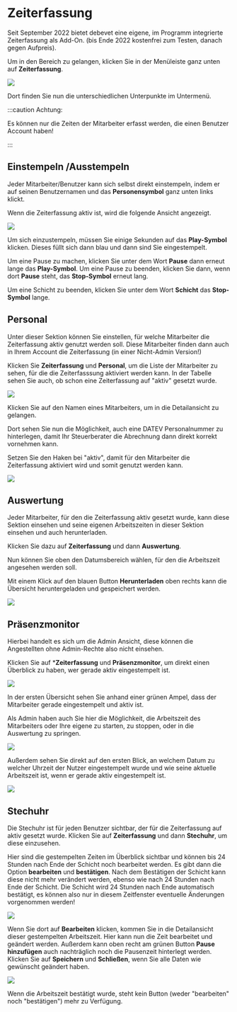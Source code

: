 # Zeiterfassung  

Seit September 2022 bietet debevet eine eigene, im Programm integrierte Zeiterfassung als Add-On. (bis Ende 2022 kostenfrei zum Testen,
danach gegen Aufpreis).

Um in den Bereich zu gelangen, klicken Sie in der Menüleiste ganz unten auf **Zeiterfassung**. 

![](../../static/img/dashboard/Zeiterfassung.png)

Dort finden Sie nun die unterschiedlichen Unterpunkte im Untermenü. 

:::caution Achtung: 

Es können nur die Zeiten der Mitarbeiter erfasst werden, die einen Benutzer Account haben!  

:::   

## Einstempeln /Ausstempeln  

Jeder Mitarbeiter/Benutzer kann sich selbst direkt einstempeln, indem er auf seinen Benutzernamen und das **Personensymbol** ganz unten links klickt.

Wenn die Zeiterfassung aktiv ist, wird die folgende Ansicht angezeigt.  

![](../../static/img/dashboard/einstempeln1.png)

Um sich einzustempeln, müssen Sie einige Sekunden auf das **Play-Symbol** klicken. Dieses füllt sich dann blau und dann sind Sie eingestempelt.

Um eine Pause zu machen, klicken Sie unter dem Wort **Pause** dann erneut lange das **Play-Symbol**. 
Um eine Pause zu beenden, klicken Sie dann, wenn dort **Pause** steht, das **Stop-Symbol** erneut lang. 

Um eine Schicht zu beenden, klicken Sie unter dem Wort **Schicht** das **Stop-Symbol** lange.

## Personal 

Unter dieser Sektion können Sie einstellen, für welche Mitarbeiter die Zeiterfassung aktiv genutzt werden soll. Diese
Mitarbeiter finden dann auch in Ihrem Account die Zeiterfassung (in einer Nicht-Admin Version!)

Klicken Sie **Zeiterfassung** und **Personal**, um die Liste der Mitarbeiter zu sehen, für die die Zeiterfasssung aktiviert werden kann.
In der Tabelle sehen Sie auch, ob schon eine Zeiterfassung auf "aktiv" gesetzt wurde.  

![](../../static/img/dashboard/zeiterfassung_personal1.png)  

Klicken Sie auf den Namen eines Mitarbeiters, um in die Detailansicht zu gelangen. 

Dort sehen Sie nun die Möglichkeit, auch eine DATEV Personalnummer zu hinterlegen, damit Ihr Steuerberater die Abrechnung dann direkt
korrekt vornehmen kann. 

Setzen Sie den Haken bei "aktiv", damit für den Mitarbeiter die Zeiterfassung aktiviert wird und somit genutzt werden kann.  

![](../../static/img/dashboard/zeiterfassung_personal2.png)  

## Auswertung  

Jeder Mitarbeiter, für den die Zeiterfassung aktiv gesetzt wurde, kann diese Sektion einsehen und seine eigenen Arbeitszeiten in 
dieser Sektion einsehen und auch herunterladen. 

Klicken Sie dazu auf **Zeiterfassung** und dann **Auswertung**. 

Nun können Sie oben den Datumsbereich wählen, für den die Arbeitszeit angesehen werden soll. 

Mit einem Klick auf den blauen Button **Herunterladen** oben rechts kann die Übersicht heruntergeladen und gespeichert werden.  

![](../../static/img/dashboard/zeiterfassung_auswertung1.png)  

## Präsenzmonitor  

Hierbei handelt es sich um die Admin Ansicht, diese können die Angestellten ohne Admin-Rechte also nicht einsehen. 

Klicken Sie auf ***Zeiterfassung** und **Präsenzmonitor**, um direkt einen Überblick zu haben, wer gerade aktiv eingestempelt ist. 

![](../../static/img/dashboard/zeiterfassung_praesenz1.png)

In der ersten Übersicht sehen Sie anhand einer grünen Ampel, dass der Mitarbeiter gerade eingestempelt und aktiv ist. 

Als Admin haben auch Sie hier die Möglichkeit, die Arbeitszeit des Mitarbeiters oder Ihre eigene zu starten, zu stoppen, 
oder in die Auswertung zu springen.   

![](../../static/img/dashboard/zeiterfassung_praesenz2.png)  

Außerdem sehen Sie direkt auf den ersten Blick, an welchem Datum zu welcher Uhrzeit der Nutzer eingestempelt wurde und wie seine aktuelle 
Arbeitszeit ist, wenn er gerade aktiv eingestempelt ist.  

![](../../static/img/dashboard/zeiterfassung_preasenz3.png)   

## Stechuhr  

Die Stechuhr ist für jeden Benutzer sichtbar, der für die Zeiterfassung auf aktiv gesetzt wurde. Klicken Sie auf 
**Zeiterfassung** und dann **Stechuhr**, um diese einzusehen.


Hier sind die gestempelten Zeiten im Überblick sichtbar und können bis 24 Stunden nach Ende der Schicht noch bearbeitet werden.
Es gibt dann die Option **bearbeiten** und **bestätigen**.
Nach dem Bestätigen der Schicht kann diese nicht mehr verändert werden, ebenso wie nach 24 Stunden nach Ende der Schicht. Die Schicht wird 
24 Stunden nach Ende automatisch bestätigt, es können also nur in diesem Zeitfenster eventuelle Änderungen vorgenommen werden!   

![](../../static/img/dashboard/zeiterfassung_stechuhr2.png)  

Wenn Sie dort auf **Bearbeiten** klicken, kommen Sie in die Detailansicht dieser gestempelten Arbeitszeit.
Hier kann nun die Zeit bearbeitet und geändert werden. Außerdem kann oben recht am grünen Button **Pause hinzufügen** auch nachträglich noch die
Pausenzeit hinterlegt werden. Klicken Sie auf **Speichern** und **Schließen**, wenn Sie alle Daten wie gewünscht geändert haben.

![](../../static/img/dashboard/zeiterfassung_stechuhr3.png)

Wenn die Arbeitszeit bestätigt wurde, steht kein Button (weder "bearbeiten" noch "bestätigen") mehr zu Verfügung.
 




